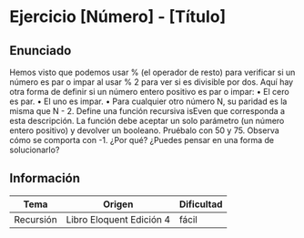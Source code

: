 # Ejercicio [Número] - [Título]

## Enunciado

Hemos visto que podemos usar % (el operador de resto) para verificar si un
número es par o impar al usar % 2 para ver si es divisible por dos. Aquí hay
otra forma de definir si un número entero positivo es par o impar:
• El cero es par.
• El uno es impar.
• Para cualquier otro número N, su paridad es la misma que N - 2.
Define una función recursiva isEven que corresponda a esta descripción. La
función debe aceptar un solo parámetro (un número entero positivo) y devolver
un booleano.
Pruébalo con 50 y 75. Observa cómo se comporta con -1. ¿Por qué? ¿Puedes
pensar en una forma de solucionarlo?

## Información

| Tema      | Origen                   | Dificultad |
| --------- | ------------------------ | ---------- |
| Recursión | Libro Eloquent Edición 4 | fácil      |
